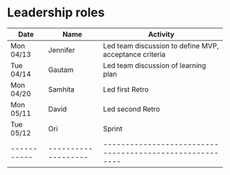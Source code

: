 # Leadership roles

| Date      | Name              | Activity                                               |
|-----------|-------------------|--------------------------------------------------------|
| Mon 04/13 | Jennifer          | Led team discussion to define MVP, acceptance criteria | 
| Tue 04/14 | Gautam            | Led team discussion of learning plan                   | 
| Mon 04/20 | Samhita           | Led first Retro   
| Mon 05/11 | David             | Led second Retro
| Tue 05/12 | Ori               | Sprint
|-----------|-------------------|--------------------------------------------------------|
